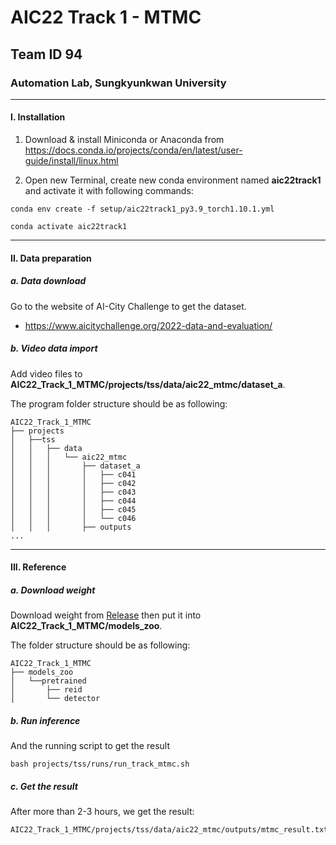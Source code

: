 # AIC22 Track 1 - MTMC
## Team ID 94

### Automation Lab, Sungkyunkwan University

---

#### I. Installation

1. Download & install Miniconda or Anaconda from https://docs.conda.io/projects/conda/en/latest/user-guide/install/linux.html


2. Open new Terminal, create new conda environment named **aic22track1** and activate it with following commands:
```shell
conda env create -f setup/aic22track1_py3.9_torch1.10.1.yml 

conda activate aic22track1
```

---


#### II. Data preparation

##### a. Data download

Go to the website of AI-City Challenge to get the dataset.

- https://www.aicitychallenge.org/2022-data-and-evaluation/

##### b. Video data import

Add video files to **AIC22_Track_1_MTMC/projects/tss/data/aic22_mtmc/dataset_a**.
   
The program folder structure should be as following:

```
AIC22_Track_1_MTMC
├── projects
│   ├──tss
│   │   ├── data
│   │   │   └── aic22_mtmc
│   │   │       ├── dataset_a
│   │   │       │   ├── c041
│   │   │       │   ├── c042
│   │   │       │   ├── c043
│   │   │       │   ├── c044
│   │   │       │   ├── c045
│   │   │       │   └── c046
│   │   │       ├── outputs
...
```

---

#### III. Reference

##### a. Download weight 

Download weight from [Release](https://o365skku-my.sharepoint.com/:u:/g/personal/duongtran_o365_skku_edu/EWSZTI_H2-VLshgNwa2RlmYBQW4DyCuk5WvV17cd1p9Zjw?e=LFViMC) then put it into **AIC22_Track_1_MTMC/models_zoo**.

The folder structure should be as following:
```
AIC22_Track_1_MTMC
├── models_zoo
│   └──pretrained
│       ├── reid
│       └── detector
```

##### b. Run inference

And the running script to get the result

```shell
bash projects/tss/runs/run_track_mtmc.sh 
```

##### c. Get the result
After more than 2-3 hours, we get the result:
```
AIC22_Track_1_MTMC/projects/tss/data/aic22_mtmc/outputs/mtmc_result.txt
```

